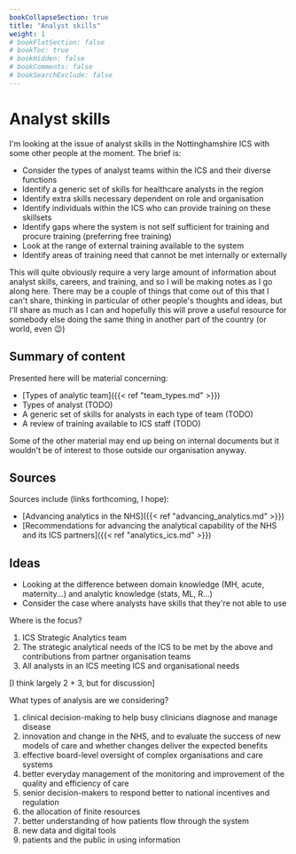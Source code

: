 ```yaml
---
bookCollapseSection: true
title: "Analyst skills"
weight: 1
# bookFlatSection: false
# bookToc: true
# bookHidden: false
# bookComments: false
# bookSearchExclude: false
---
```


# Analyst skills

I'm looking at the issue of analyst skills in the Nottinghamshire ICS with some other people at the moment. The brief is:

* Consider the types of analyst teams within the ICS and their diverse functions
* Identify a generic set of skills for healthcare analysts in the region
* Identify extra skills necessary dependent on role and organisation
* Identify individuals within the ICS who can provide training on these skillsets
* Identify gaps where the system is not self sufficient for training and procure training (preferring free training)
* Look at the range of external training available to the system
* Identify areas of training need that cannot be met internally or externally

This will quite obviously require a very large amount of information about analyst skills, careers, and training, and so I will be making notes as I go along here. There may be a couple of things that come out of this that I can't share, thinking in particular of other people's thoughts and ideas, but I'll share as much as I can and hopefully this will prove a useful resource for somebody else doing the same thing in another part of the country (or world, even :wink:)

## Summary of content

Presented here will be material concerning:

* [Types of analytic team]({{< ref "team_types.md" >}})
* Types of analyst (TODO)
* A generic set of skills for analysts in each type of team (TODO)
* A review of training available to ICS staff (TODO)

Some of the other material may end up being on internal documents but it wouldn't be of interest to those outside our organisation anyway. 

## Sources

Sources include (links forthcoming, I hope): 

* [Advancing analytics in the NHS]({{< ref "advancing_analytics.md" >}})
* [Recommendations for advancing the analytical capability of the NHS and its ICS partners]({{< ref "analytics_ics.md" >}})

## Ideas 

* Looking at the difference between domain knowledge (MH, acute, maternity...) and analytic knowledge (stats, ML, R...)
* Consider the case where analysts have skills that they're not able to use

Where is the focus?

1.	ICS Strategic Analytics team
2.	The strategic analytical needs of the ICS to be met by the above and contributions from partner organisation teams
3.	All analysts in an ICS meeting ICS and organisational needs

[I think largely 2 + 3, but for discussion]

What types of analysis are we considering? 

1.	clinical decision-making to help busy clinicians diagnose and manage disease
2.	innovation and change in the NHS, and to evaluate the success of new models of care and whether changes deliver the expected benefits
3.	effective board-level oversight of complex organisations and care systems
4.	better everyday management of the monitoring and improvement of the quality and efficiency of care
5.	senior decision-makers to respond better to national incentives and regulation
6.	the allocation of finite resources
7.	better understanding of how patients flow through the system
8.	new data and digital tools
9.	patients and the public in using information
